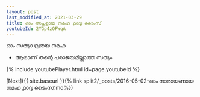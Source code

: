 ```yaml
---
layout: post
last_modified_at: 2021-03-29
title: ഓം അച്ഛളായ നമഹ ൧൦൮ ടൈംസ്
youtubeId: 2YGp4zOFWqA
---
```

 
 
 ഓം സത്യാ വ്രതയ നമഹ 
 
 -  ആരാണ് തന്റെ പരാജയമില്ലാത്ത സത്യം 
 
  
 
  
 
 
 
 
 
 


{% include youtubePlayer.html id=page.youtubeId %}
 
[Next]({{ site.baseurl }}{% link  split2/_posts/2016-05-02-ഓം നാരായണായ നമഹ ൧൦൮ ടൈംസ്.md%})
 
